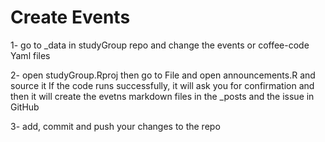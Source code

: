 # Create Events 

1- go to _data in studyGroup repo and change the events or coffee-code Yaml files

2- open studyGroup.Rproj then go to File and open announcements.R and source it
If the code runs successfully, it will ask you for confirmation and then it will create the evetns markdown files in the _posts
and the issue in GitHub

3- add, commit and push your changes to the repo
